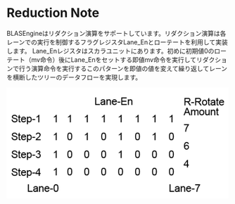 # Reduction Note

BLASEngineはリダクション演算をサポートしています。リダクション演算は各レーンでの実行を制御するフラグレジスタLane_Enとローテートを利用して実装します。
Lane_Enレジスタはスカラユニットにあります。初めに初期値0のローテート（mv命令）後にLane_Enをセットする即値mv命令を実行してリダクションで行う演算命令を実行するこのパターンを即値の値を変えて繰り返してレーンを横断したツリーのデータフローを実現します。

<div align="center">
  <img src="https://github.com/IAMAl/BLASEngine/blob/main/notes/ExecConcept/Reduction.png"
       alt="Reduction"
       title="1D Convolution (K=3, Delite=1)"
       width="550px"
  />
</div>